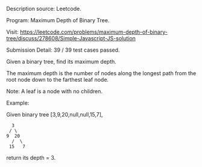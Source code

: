 Description source: Leetcode.

Program: Maximum Depth of Binary Tree.

Visit: https://leetcode.com/problems/maximum-depth-of-binary-tree/discuss/278608/Simple-Javascript-JS-solution

Submission Detail: 39 / 39 test cases passed.

Given a binary tree, find its maximum depth.

The maximum depth is the number of nodes along the longest path from the root node down to the farthest leaf node.

Note: A leaf is a node with no children.

Example:

Given binary tree [3,9,20,null,null,15,7],


      3
     / \
    9  20
      /  \
     15   7
   
   
return its depth = 3.
